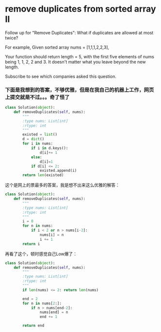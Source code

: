 # remove duplicates from sorted array II

Follow up for "Remove Duplicates":
What if duplicates are allowed at most twice?

For example,
Given sorted array nums = [1,1,1,2,2,3],

Your function should return length = 5, with the first five elements of nums being 1, 1, 2, 2 and 3. It doesn't matter what you leave beyond the new length.

Subscribe to see which companies asked this question.

### 下面是我想到的答案，不够优雅，但是在我自己的机器上工作，网页上提交就是不过。。。奇了怪了


```python
class Solution(object):
    def removeDuplicates(self, nums):
        """
        :type nums: List[int]
        :rtype: int
        """
        existed = list()
        d = dict()
        for i in nums:
            if i in d.keys():
                d[i]+= 1
            else:
                d[i]=1
            if d[i] <= 2:
                existed.append(i)
        return len(existed)
```

这个是网上的票最多的答案，我是想不出来这么优雅的解答：

```python
class Solution(object):
    def removeDuplicates(self, nums):
        """
        :type nums: List[int]
        :rtype: int
        """
        i = 0
        for n in nums:
            if i < 2 or n > nums[i-2]:
                nums[i] = n
                i += 1
        return i
```

再看了这个，顿时感觉自己Low爆了：

```python
class Solution(object):
    def removeDuplicates(self, nums):
        """
        :type nums: List[int]
        :rtype: int
        """
        if len(nums) <= 2: return len(nums)

        end = 2
        for n in nums[2:]:
            if n > nums[end-2]:
                nums[end] = n
                end += 1

        return end
```
